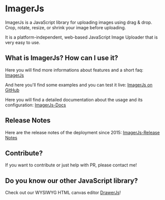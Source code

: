 # ImagerJs

ImagerJs is a JavaScript library for uploading images using drag & drop. 
Crop, rotate, resize, or shrink your image before uploading.

It is a platform-independent, web-based JavaScript Image Uploader that is very easy to use.

## What is ImagerJs? How can I use it?

Here you will find more informations about features and a short faq: [ImagerJs](https://www.imagerjs.com)

And here you'll find some examples and you can test it live: [ImagerJs on GitHub](https://carstenschaefer.github.io/ImagerJs/)

Here you will find a detailed documentation about the usage and its configuration: [ImagerJs-Docs](https://github.com/carstenschaefer/ImagerJs/wiki)

## Release Notes

Here are the release notes of the deployment since 2015: [ImagerJs-Release Notes](https://www.imagerjs.com/release-notes)

## Contribute?

If you want to contribute or just help with PR, please contact me!

## Do you know our other JavaScript library?

Check out our WYSIWYG HTML canvas editor [DrawerJs](https://www.drawerjs.com)!
